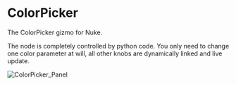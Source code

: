 # ColorPicker
The ColorPicker gizmo for Nuke.

The node is completely controlled by python code.
You only need to change one color parameter at will, all other knobs are dynamically linked and live update.


![ColorPicker_Panel](https://user-images.githubusercontent.com/33220975/170028052-6f68a47c-bfb4-449f-9dcb-c957a7ca73d2.png)
